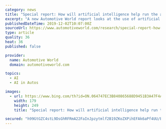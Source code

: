 ```yaml
---
category: news
title: "Special report: How will artificial intelligence help run the auto industry?"
excerpt: "A new Automotive World report looks at the use of artificial intelligence (AI) in corporate and non-driving aspects of automotive ... Discussion about the use of AI in the automotive industry most frequently focuses on AI in self-driving and autonomous vehicle (AV) applications, but there is a significant place for AI deployment in many other ..."
publishedDateTime: 2019-12-02T10:07:00Z
sourceUrl: https://www.automotiveworld.com/research/special-report-how-will-artificial-intelligence-help-run-the-auto-industry/
type: article
quality: 36
heat: 36
published: false

provider:
  name: Automotive World
  domain: automotiveworld.com

topics:
  - AI
  - AI in Autos

images:
  - url: https://www.bing.com/th?id=ON.064747EC3B840865688D9451B3A47F4A
    width: 179
    height: 249
    title: "Special report: How will artificial intelligence help run the auto industry?"

secured: "h99GtGZC4stL9DsGhRFRmA22FaInJpzytmlf2B19ZKoZXPihEFAk6aPf4UU/B72ixAXRW6xCrqmfeCUo0HMxpsD9Vjel2pn0Pb0FwqYWzgcEtSxtsbqwV25NpT1/sm6dnlD0NunmjerFMt88vXK4ZguFb1KojXYHRA0It3cd/FTq8Fv1UzKk1S7My3e7VhlFtlObo+zWHDDWdA/HuR4kRBTzhcRs3T1Dq2jov/uozf3VLjaMTE+Hy1LJZK/waB9JVJ/lHIJ+BVmuqf/L3MRw4Q==;w4CBtmw07ym5b6q4Te68SQ=="
---
```



